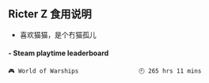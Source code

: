 ## Ricter Z 食用说明
- 喜欢猫猫，是个冇猫孤儿

<!-- steam-box start -->
#### - Steam playtime leaderboard
```text
🎮 World of Warships                 🕘 265 hrs 11 mins
```
<!-- Powered by https://github.com/YouEclipse/steam-box . -->
<!-- steam-box end -->
